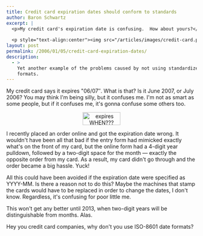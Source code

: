 ```yaml
---
title: Credit card expiration dates should conform to standards
author: Baron Schwartz
excerpt: |
  <p>My credit card's expiration date is confusing.  How about yours?</p>
  
  <p style="text-align:center"><img src="/articles/images/credit-card.png" alt="expires WHEN???" height="34" width="100" /></p>
layout: post
permalink: /2006/01/05/credit-card-expiration-dates/
description:
  - >
    Yet another example of the problems caused by not using standardized date
    formats.
---
```

My credit card says it expires "06/07&#8243;. What is that? Is it June 2007, or July 2006? You may think I'm being silly, but it confuses me. I'm not as smart as some people, but if it confuses me, it's gonna confuse some others too.

<p style="text-align:center">
  <img src="/articles/images/credit-card.png" alt="expires WHEN???" height="34" width="100" />
</p>

I recently placed an order online and got the expiration date wrong. It wouldn't have been all that bad if the entry form had mimicked exactly what's on the front of my card, but the online form had a 4-digit year pulldown, followed by a two-digit space for the month &#8212; exactly the opposite order from my card. As a result, my card didn't go through and the order became a big hassle. Yuck!

All this could have been avoided if the expiration date were specified as YYYY-MM. Is there a reason not to do this? Maybe the machines that stamp the cards would have to be replaced in order to change the dates, I don't know. Regardless, it's confusing for poor little me.

This won't get any better until 2013, when two-digit years will be distinguishable from months. Alas.

Hey you credit card companies, why don't you use ISO-8601 date formats?
